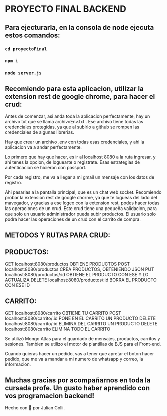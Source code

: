 # PROYECTO FINAL BACKEND
## Para ejecturarla, en la consola de node ejecuta estos comandos: 
### `cd proyectoFinal`
### `npm i`
### `node server.js`
## Recomiendo para esta aplicacion, utilizar la extension rest de google chrome, para hacer el crud: 

Antes de comenzar, asi anda toda la aplicacion perfectamente, hay un archivo txt que se llama archivoEnv.txt . Ese archivo tiene todas las credenciales protegidas, ya que al subirlo a github se rompen las credenciales de algunas librerias. 

Hay que crear un archivo .env con todas esas credenciales, y ahi la aplicacion va a andar perfectamente.

Lo primero que hay que hacer, es ir al localhost 8080 a la ruta ingresar, y ahi tenes la opcion, de loguearte o registrate. Esas estrategias de autenticacion se hicieron con passport.

Por cada registro, me va a llegar a mi gmail un mensaje con los datos de registro.

 Ahi pasarias a la pantalla principal, que es un chat web socket. 
 Recomiendo probar la extension rest de google chorme, ya que te logueas del lado del mavegador, y gracias a ese logeo con la extension rest, podes hacer todas las operaciones de un crud.
Este crud tiene una pequeña validacion, para que solo un usuario administrador pueda subir productos.
El usuario solo podra hacer las operaciones de un crud con el carrito de compra.
## METODOS Y RUTAS PARA CRUD:
## PRODUCTOS:
GET  localhost:8080/productos OBTIENE PRODUCTOS
POST localhost:8080/productos CREA PRODUCTOS, OBTENIENDO JSON
PUT  localhost:8080/productos/:id OBTIENE EL PRODUCTO CON ESE Y LO ACTUALIZA
DELETE localhost:8080/productos/:id BORRA EL PRODUCTO CON ESE ID
## CARRITO:
GET localhost:8080/carrito OBTIENE TU CARRITO
POST localhost:8080/carrito/:id PONE EN EL CARRITO UN PRODUCTO
DELETE localhost:8080/carrito/:id ELIMINA DEL CARRITO UN PRODUCTO
DELETE localhost:8080/carrito ELIMINA TODO EL CARRITO

Se utilizó Mongo Atlas para el guardado de mensajes, productos, carritos y sesiones.
Tambien se utilizo el motor de plantillas de EJS para el Front-end.

Cuando quieras hacer un pedido, vas a tener que apretar el boton hacer pedido, que me va a mandar a mi numero de whatsapp y correo, la informacion.

## Muchas gracias por acompañarnos en toda la cursada profe. Un gusto haber aprendido con vos programacion backend! 

Hecho con 🧡 por Julian Colli.



